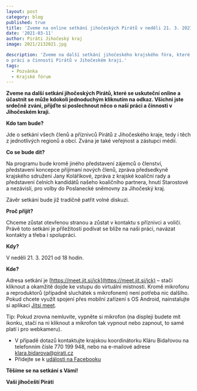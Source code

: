```yaml
---
layout: post
category: blog
published: true
title: 'Zveme na online setkání jihočeských Pirátů v neděli 21. 3. 2021'
date: '2021-03-11'
author: Piráti Jihočeský kraj
image: 2021/2132021.jpg

description: 'Zveme na další setkání jihočeského krajského fóra, které se uskuteční online a účastnit se může kdokoli jednoduchým kliknutím na odkaz. Všichni jste srdečně zváni, přijďte si poslechnout něco 
o práci a činnosti Pirátů v Jihočeském kraji.'
tags:
  - Pozvánka
  - Krajské fórum
---
```

**Zveme na další setkání jihočeských Pirátů, které se uskuteční online a účastnit se může kdokoli jednoduchým kliknutím na odkaz. 
Všichni jste srdečně zváni, přijďte si poslechnout něco o naší práci a činnosti v Jihočeském kraji.**

**Kdo tam bude?**

Jde o setkání všech členů a příznivců Pirátů z Jihočeského kraje, tedy i těch z jednotlivých regionů a obcí. Zvána je také veřejnost a zástupci médií.

**Co se bude dít?**

Na programu bude kromě jiného představení zájemců o členství, představení koncepce přijímaní nových členů, zpráva předsedkyně krajského sdružení Jany Koláříkové, zpráva z krajské koaliční rady
a představení čelních kandidátů našeho koaličního partnera, hnutí Starostové a nezávislí, pro volby do Poslanecké sněmovny za Jihočeský kraj. 

Závěr setkání bude již tradičně patřit volné diskuzi.

**Proč přijít?**

Chceme zůstat otevřenou stranou a zůstat v kontaktu s příznivci a voliči. Právě toto setkání je příležitostí podívat se blíže na naši práci, navázat kontakty a třeba i spolupráci.

**Kdy?**

V neděli 21. 3. 2021 od 18 hodin.

**Kde?**

Adresa setkání je [https://meet.jit.si/jck](https://meet.jit.si/jck) – stačí kliknout a okamžitě dojde ke vstupu do virtuální místnosti. Kromě mikrofonu a reproduktorů (případně sluchátek s mikrofonem) není potřeba nic dalšího.
Pokud chcete využít spojení přes mobilní zařízení s OS Android, nainstalujte si aplikaci [Jitsi meet](https://play.google.com/store/apps/details?id=org.jitsi.meet&hl=cs&gl=US).

Tip: Pokud zrovna nemluvíte, vypněte si mikrofon (na displeji budete mít ikonku, stačí na ni kliknout a mikrofon tak vypnout nebo zapnout, to samé platí i pro webkameru).

  - V případě dotazů kontaktujte krajskou koordinátorku Kláru Bidařovou na telefonním čísle 770 199 948, nebo na e-mailové adrese klara.bidarova@pirati.cz
  - Přidejte se k [události na Facebooku](https://www.facebook.com/events/712801342689270)

**Těšíme se na setkání s Vámi!**

**Vaši jihočeští Piráti**



